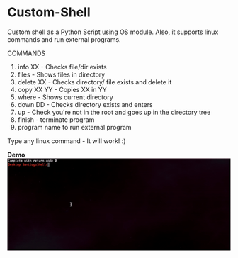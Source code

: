 # Custom-Shell
Custom shell as a Python Script using OS module. Also, it supports linux commands and run external programs.

COMMANDS 
1. info XX    - Checks file/dir exists
2. files      - Shows files in directory
3. delete XX  - Checks directory/ file exists and delete it
4. copy XX YY - Copies XX in YY
5. where      - Shows current directory
6. down DD    - Checks directory exists and enters
7. up         - Check you're not in the root and goes up in the directory tree
8. finish     - terminate program
9. program name to run external program

Type any linux command - It will work! :)

<b> Demo </b><br>
<img src="images/screen.gif">
